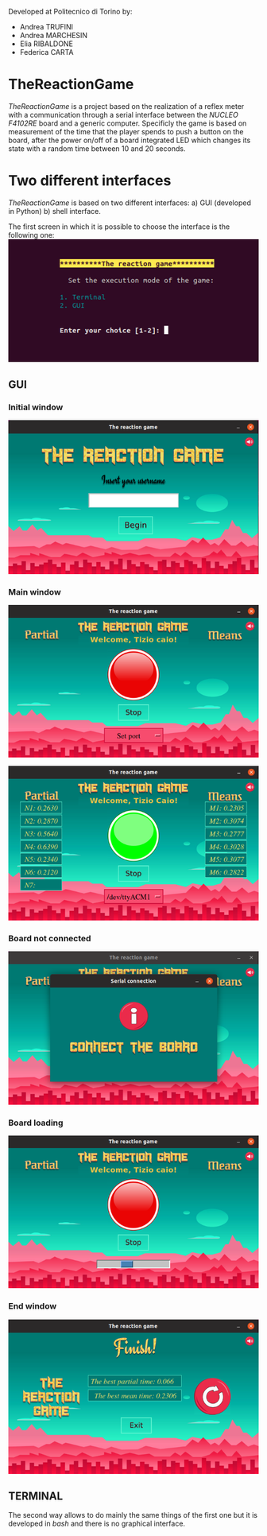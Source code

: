 Developed at Politecnico di Torino by:
 - Andrea TRUFINI
 - Andrea MARCHESIN
 - Elia RIBALDONE
 - Federica CARTA

# TheReactionGame

*TheReactionGame* is a project based on the realization of a reflex meter with a communication through a serial interface between the *NUCLEO F4102RE* board and a generic computer.
Specificly the game is based on measurement of the time that the player spends to push a button on the board, after the power on/off of a board integrated LED which changes its state with a random time between 10 and 20 seconds.

# Two different interfaces
*TheReactionGame* is based on two different interfaces:
a) GUI (developed in Python)
b) shell interface. 

The first screen in which it is possible to choose the interface is the following one:
![](./Report/Immagini/Schermata_iniziale.png)

## GUI
### Initial window
<center><img src="./Report/Immagini/Schermata_1.png" /></center>

### Main window
![](./Report/Immagini/Schermata_3.png)

![](./Report/Immagini/Schermata_4.png)

### Board not connected
![](./Report/Immagini/Schermata_connect.png)

### Board loading
![](./Report/Immagini/Schermata_loading.png)

### End window
![](./Report/Immagini/Schermata_finale.png)

## TERMINAL
The second way allows to do mainly the same things of the first one but it is developed in *bash* and there is no graphical interface.
